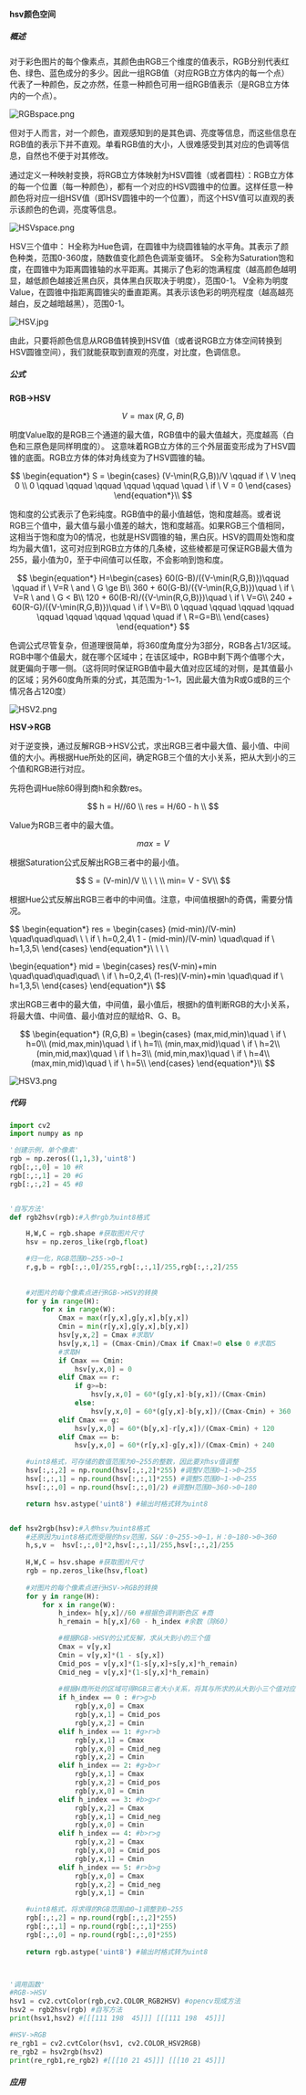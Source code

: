#### hsv颜色空间

##### 概述

对于彩色图片的每个像素点，其颜色由RGB三个维度的值表示，RGB分别代表红色、绿色、蓝色成分的多少。因此一组RGB值（对应RGB立方体内的每一个点）代表了一种颜色，反之亦然，任意一种颜色可用一组RGB值表示（是RGB立方体内的一个点）。

![RGBspace.png](auxiliary\RGBspace.png)

但对于人而言，对一个颜色，直观感知到的是其色调、亮度等信息，而这些信息在RGB值的表示下并不直观。单看RGB值的大小，人很难感受到其对应的色调等信息，自然也不便于对其修改。

通过定义一种映射变换，将RGB立方体映射为HSV圆锥（或者圆柱）：RGB立方体的每一个位置（每一种颜色），都有一个对应的HSV圆锥中的位置。这样任意一种颜色将对应一组HSV值（即HSV圆锥中的一个位置），而这个HSV值可以直观的表示该颜色的色调，亮度等信息。

![HSVspace.png](auxiliaryH/SVspace.png)

HSV三个值中：
H全称为Hue色调，在圆锥中为绕圆锥轴的水平角。其表示了颜色种类，范围0-360度，随数值变化颜色色调渐变循环。
S全称为Saturation饱和度，在圆锥中为距离圆锥轴的水平距离。其揭示了色彩的饱满程度（越高颜色越明显，越低颜色越接近黑白灰，具体黑白灰取决于明度），范围0-1。
V全称为明度Value，在圆锥中指距离圆锥尖的垂直距离。其表示该色彩的明亮程度（越高越亮越白，反之越暗越黑），范围0-1。

![HSV.jpg](auxiliary/HSV.jpg)

由此，只要将颜色信息从RGB值转换到HSV值（或者说RGB立方体空间转换到HSV圆锥空间），我们就能获取到直观的亮度，对比度，色调信息。

##### 公式

**RGB->HSV**

$$
V = \max(R,G,B)
$$

明度Value取的是RGB三个通道的最大值，RGB值中的最大值越大，亮度越高（白色和三原色是同样明度的）。
这意味着RGB立方体的三个外层面变形成为了HSV圆锥的底面。RGB立方体的体对角线变为了HSV圆锥的轴。

$$
\begin{equation*}
S = \begin{cases}
(V-\min(R,G,B))/V \qquad if \ V \neq 0 \\
0 \qquad \qquad \qquad \qquad \qquad \quad \ if \ V = 0
\end{cases}
\end{equation*}\\
$$

饱和度的公式表示了色彩纯度。RGB值中的最小值越低，饱和度越高。或者说RGB三个值中，最大值与最小值差的越大，饱和度越高。如果RGB三个值相同，这相当于饱和度为0的情况，也就是HSV圆锥的轴，黑白灰。HSV的圆周处饱和度均为最大值1，这可对应到RGB立方体的几条棱，这些棱都是可保证RGB最大值为255，最小值为0，至于中间值可以任取，不会影响到饱和度。

$$
\begin{equation*}
H=\begin{cases}
60(G-B)/({V-\min(R,G,B)})\qquad \qquad if \ V=R \ and \ G \ge B\\
360 + 60(G-B)/({V-\min(R,G,B)})\quad \ if \ V=R \ and \ G < B\\
120 + 60(B-R)/({V-\min(R,G,B)})\quad \ if \ V=G\\
240 + 60(R-G)/({V-\min(R,G,B)})\quad \ if \ V=B\\
0 \qquad \qquad \qquad \qquad \qquad \qquad \qquad \qquad \quad if \ R=G=B\\
\end{cases}
\end{equation*}
$$

色调公式尽管复杂，但道理很简单，将360度角度分为3部分，RGB各占1/3区域。RGB中哪个值最大，就在哪个区域中；在该区域中，RGB中剩下两个值哪个大，就更偏向于哪一侧。（这将同时保证RGB值中最大值对应区域的对侧，是其值最小的区域；另外60度角所乘的分式，其范围为-1~1，因此最大值为R或G或B的三个情况各占120度）

![HSV2.png](auxiliary/HSV2.png)

**HSV->RGB**

对于逆变换，通过反解RGB->HSV公式，求出RGB三者中最大值、最小值、中间值的大小。再根据Hue所处的区间，确定RGB三个值的大小关系，把从大到小的三个值和RGB进行对应。

先将色调Hue除60得到商h和余数res。

$$
h = H//60 \\
res = H/60 - h \\
$$

Value为RGB三者中的最大值。

$$
max = V
$$

根据Saturation公式反解出RGB三者中的最小值。

$$
S = (V-min)/V \\ 
\ \ \\
min= V - SV\\
$$

根据Hue公式反解出RGB三者中的中间值。注意，中间值根据h的奇偶，需要分情况。

$$
\begin{equation*}
res = \begin{cases} 
(mid-min)/(V-min) \quad\quad\quad\ \ \     if \ h=0,2,4\\
1 - (mid-min)/(V-min) \quad\quad if \ h=1,3,5\\
\end{cases}
\end{equation*}\\
\ \ \\

\begin{equation*}
mid = \begin{cases} 
res(V-min)+min \quad\quad\quad\quad\ \    if \ h=0,2,4\\
(1-res)(V-min)+min \quad\quad if \ h=1,3,5\\
\end{cases}
\end{equation*}\\
$$

求出RGB三者中的最大值，中间值，最小值后，根据h的值判断RGB的大小关系，将最大值、中间值、最小值对应的赋给R、G、B。

$$
\begin{equation*}
(R,G,B) =  \begin{cases}
(max,mid,min)\quad \ if \ h=0\\
(mid,max,min)\quad \ if \ h=1\\
(min,max,mid)\quad \ if \ h=2\\
(min,mid,max)\quad \ if \ h=3\\
(mid,min,max)\quad \ if \ h=4\\
(max,min,mid)\quad \ if \ h=5\\
\end{cases}
\end{equation*}\\
$$

![HSV3.png](auxiliary/HSV3.png)

##### 代码

```python
import cv2
import numpy as np

'创建示例，单个像素'
rgb = np.zeros((1,1,3),'uint8')
rgb[:,:,0] = 10 #R
rgb[:,:,1] = 20 #G
rgb[:,:,2] = 45 #B


'自写方法'
def rgb2hsv(rgb):#入参rgb为uint8格式

    H,W,C = rgb.shape #获取图片尺寸
    hsv = np.zeros_like(rgb,float) 

    #归一化，RGB范围0~255->0~1
    r,g,b = rgb[:,:,0]/255,rgb[:,:,1]/255,rgb[:,:,2]/255 
    
    
    #对图片的每个像素点进行RGB->HSV的转换
    for y in range(H):
        for x in range(W):
            Cmax = max(r[y,x],g[y,x],b[y,x])
            Cmin = min(r[y,x],g[y,x],b[y,x])
            hsv[y,x,2] = Cmax #求取V
            hsv[y,x,1] = (Cmax-Cmin)/Cmax if Cmax!=0 else 0 #求取S
            #求取H
            if Cmax == Cmin:
                hsv[y,x,0] = 0
            elif Cmax == r:
                if g>=b:
                    hsv[y,x,0] = 60*(g[y,x]-b[y,x])/(Cmax-Cmin) 
                else:
                    hsv[y,x,0] = 60*(g[y,x]-b[y,x])/(Cmax-Cmin) + 360
            elif Cmax == g:
                hsv[y,x,0] = 60*(b[y,x]-r[y,x])/(Cmax-Cmin) + 120
            elif Cmax == b:
                hsv[y,x,0] = 60*(r[y,x]-g[y,x])/(Cmax-Cmin) + 240

    #uint8格式，可存储的数值范围为0~255的整数，因此要对hsv值调整        
    hsv[:,:,2] = np.round(hsv[:,:,2]*255) #调整V范围0~1->0~255
    hsv[:,:,1] = np.round(hsv[:,:,1]*255) #调整S范围0~1->0~255
    hsv[:,:,0] = np.round(hsv[:,:,0]/2) #调整H范围0~360->0~180

    return hsv.astype('uint8') #输出时格式转为uint8


def hsv2rgb(hsv):#入参hsv为uint8格式
    #还原因为uint8格式而受限的hsv范围，S&V：0~255->0~1，H：0~180->0~360  
    h,s,v =  hsv[:,:,0]*2,hsv[:,:,1]/255,hsv[:,:,2]/255
    
    H,W,C = hsv.shape #获取图片尺寸
    rgb = np.zeros_like(hsv,float)
    
    #对图片的每个像素点进行HSV->RGB的转换
    for y in range(H):
        for x in range(W):
            h_index= h[y,x]//60 #根据色调判断色区 #商
            h_remain = h[y,x]/60 - h_index #余数（除60）

            #根据RGB->HSV的公式反解，求从大到小的三个值
            Cmax = v[y,x]
            Cmin = v[y,x]*(1 - s[y,x])
            Cmid_pos = v[y,x]*(1-s[y,x]+s[y,x]*h_remain)
            Cmid_neg = v[y,x]*(1-s[y,x]*h_remain)
            
            #根据H商所处的区域可得RGB三者大小关系，将其与所求的从大到小三个值对应
            if h_index == 0 : #r>g>b
                rgb[y,x,0] = Cmax
                rgb[y,x,1] = Cmid_pos
                rgb[y,x,2] = Cmin
            elif h_index == 1: #g>r>b
                rgb[y,x,1] = Cmax
                rgb[y,x,0] = Cmid_neg
                rgb[y,x,2] = Cmin
            elif h_index == 2: #g>b>r
                rgb[y,x,1] = Cmax
                rgb[y,x,2] = Cmid_pos
                rgb[y,x,0] = Cmin
            elif h_index == 3: #b>g>r
                rgb[y,x,2] = Cmax
                rgb[y,x,1] = Cmid_neg
                rgb[y,x,0] = Cmin
            elif h_index == 4: #b>r>g
                rgb[y,x,2] = Cmax
                rgb[y,x,0] = Cmid_pos
                rgb[y,x,1] = Cmin
            elif h_index == 5: #r>b>g
                rgb[y,x,0] = Cmax
                rgb[y,x,2] = Cmid_neg
                rgb[y,x,1] = Cmin

    #uint8格式，将求得的RGB范围由0~1调整到0~255
    rgb[:,:,2] = np.round(rgb[:,:,2]*255)
    rgb[:,:,1] = np.round(rgb[:,:,1]*255)
    rgb[:,:,0] = np.round(rgb[:,:,0]*255)                
        
    return rgb.astype('uint8') #输出时格式转为uint8



'调用函数'
#RGB->HSV
hsv1 = cv2.cvtColor(rgb,cv2.COLOR_RGB2HSV) #opencv现成方法
hsv2 = rgb2hsv(rgb) #自写方法
print(hsv1,hsv2) #[[[111 198  45]]] [[[111 198  45]]]

#HSV->RGB
re_rgb1 = cv2.cvtColor(hsv1, cv2.COLOR_HSV2RGB)
re_rgb2 = hsv2rgb(hsv2)
print(re_rgb1,re_rgb2) #[[[10 21 45]]] [[[10 21 45]]]
```

##### 应用

